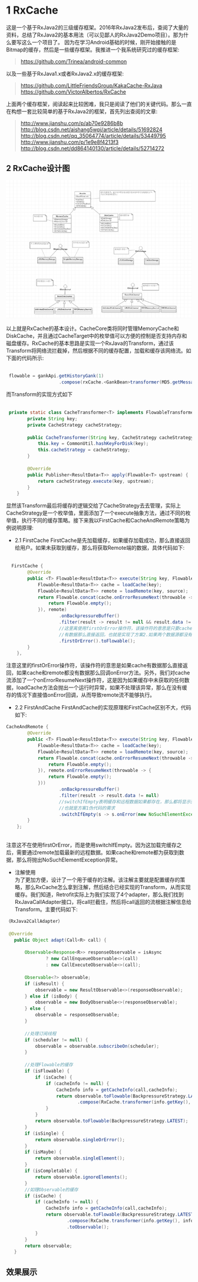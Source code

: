 # 1 RxCache
这是一个基于RxJava2的三级缓存框架。2016年RxJava2发布后，查阅了大量的资料，总结了RxJava2的基本用法（可以见鄙人的RxJava2Demo项目）。那为什么要写这么一个项目了。
因为在学习Android基础的时候，刚开始接触的是Bitmap的缓存，然后是一些缓存框架。我推进一个我系统研究过的缓存框架:<br/>

> https://github.com/Trinea/android-common <br/>

以及一些基于RxJava1.x或者RxJava2.x的缓存框架:<br/>
> https://github.com/LittleFriendsGroup/KakaCache-RxJava  <br/>
> https://github.com/VictorAlbertos/RxCache <br/>

上面两个缓存框架，阅读起来比较困难，我只是阅读了他们的关键代码。那么一直在构想一套比较简单的基于RxJava2的框架，首先列出查阅的文章:

> http://www.jianshu.com/p/ab70e9286b8b <br/>
> http://blog.csdn.net/aishang5wpj/article/details/51692824 <br/>
> http://blog.csdn.net/qq_35064774/article/details/53449795 <br/>
> http://www.jianshu.com/p/1e9e8f4213f3 <br/>
> http://blog.csdn.net/dd864140130/article/details/52714272 <br/>


## 2 RxCache设计图

 ![image](https://github.com/xyzmonday/RxCache/raw/master/screenshots/pic1.png)
 
 以上就是RxCache的基本设计。CacheCore类将同时管理MemoryCache和DiskCache，并且通过CacheTarget中的枚举值可以方便的控制是否支持内存和磁盘缓存。RxCache的基本思路是实现一个RxJava的Transform，通过该Transform将网络流拦截掉，然后根据不同的缓存配置，加载和缓存该网络流。如下面的代码所示:

```Java

 flowable = gankApi.getHistoryGank(1)
                    .compose(rxCache.<GankBean>transformer(MD5.getMessageDigest("custom_key"), strategy));

```
而Transform的实现方式如下
```Java

 private static class CacheTransformer<T> implements FlowableTransformer<T, ResultData<T>> {
        private String key;
        private CacheStrategy cacheStrategy;

        public CacheTransformer(String key, CacheStrategy cacheStrategy) {
            this.key = CommonUtil.hashKeyForDisk(key);
            this.cacheStrategy = cacheStrategy;
        }

        @Override
        public Publisher<ResultData<T>> apply(Flowable<T> upstream) {
            return cacheStrategy.execute(key, upstream);
        }
    }
```
显然该Transform最后将缓存的逻辑交给了CacheStrategy去去管理，实际上CacheStrategy是一个枚举值，里面添加了一个execute抽象方法，通过不同的枚举值，执行不同的缓存策略。接下来我以FirstCache和CacheAndRemote策略为例说明原理:

* 2.1 FirstCache
FirstCache是先加载缓存，如果缓存加载成功，那么直接返回给用户。如果未获取到缓存，那么将获取Remote端的数据，具体代码如下:
```Java

  FirstCache {
        @Override
        public <T> Flowable<ResultData<T>> execute(String key, Flowable<T> source) {
            Flowable<ResultData<T>> cache = loadCache(key);
            Flowable<ResultData<T>> remote = loadRemote(key, source);
            return Flowable.concat(cache.onErrorResumeNext(throwable -> {
                return Flowable.empty();
            }), remote)
                    .onBackpressureBuffer()
                    .filter(result -> result != null && result.data != null)
                    //这里离使用firstOrError操作符，该操作符的意思是只要cache或者remote
                    //有数据那么直接返回，也就是实现了方案2.如果两个数据源都没有数据那么返回错误
                    .firstOrError().toFlowable();
        }
    },

```
注意这里的firstOrError操作符，该操作符的意思是如果cache有数据那么直接返回，如果cache和remote都没有数据那么回调onError方法。另外，我们对cache流添加了一个onErrorResumeNext操作符，这是因为如果缓存中未获取的任何数据，loadCache方法会抛出一个运行时异常，如果不处理该异常，那么在没有缓存的情况下直接值onError回调，从而导致remote流不能够执行。

* 2.2 FirstAndCache
FirstAndCache的实现原理和FirstCache区别不大，代码如下:

```Java
CacheAndRemote {
        @Override
        public <T> Flowable<ResultData<T>> execute(String key, Flowable<T> source) {
            Flowable<ResultData<T>> cache = loadCache(key);
            Flowable<ResultData<T>> remote = loadRemote(key, source);
            return Flowable.concat(cache.onErrorResumeNext(throwable -> {
                return Flowable.empty();
            }), remote.onErrorResumeNext(throwable -> {
                return Flowable.empty();
            }))
                    .onBackpressureBuffer()
                    .filter(result -> result.data != null)
                    //switchIfEmpty表明缓存和远程数据如果都存在，那么都将显示到界面
                    //也就是方案1伪代码的需求
                    .switchIfEmpty(s -> s.onError(new NoSuchElementException()));
        }
    };
   
 ```
 注意这不在使用firstOrError，而是使用switchIfEmpty。因为这加载完缓存之后，需要通过remote加载最新的远程数据。如果cache和remote都为获取到数据，那么将抛出NoSuchElementException异常。
 
 * 注解使用<br/>
为了更加方便，设计了一个用于缓存的注解。该注解主要就是配置缓存的策略，那么RxCache怎么拿到注解，然后结合已经实现的Transform，从而实现缓存。我们知道，Retrofit实际上为我们实现了4个adapter，那么我们找到RxJavaCallAdapter接口，将call拦截住，然后将call返回的流根据注解信息给Transform。主要代码如下:
 
 ```Java
 （RxJava2CallAdapter）
 
  @Override
    public Object adapt(Call<R> call) {

        Observable<Response<R>> responseObservable = isAsync
                ? new CallEnqueueObservable<>(call)
                : new CallExecuteObservable<>(call);

        Observable<?> observable;
        if (isResult) {
            observable = new ResultObservable<>(responseObservable);
        } else if (isBody) {
            observable = new BodyObservable<>(responseObservable);
        } else {
            observable = responseObservable;
        }

        //处理订阅线程
        if (scheduler != null) {
            observable = observable.subscribeOn(scheduler);
        }

        //处理Flowable的缓存
        if (isFlowable) {
            if (isCache) {
                if (cacheInfo != null) {
                    CacheInfo info = getCacheInfo(call,cacheInfo);
                    return observable.toFlowable(BackpressureStrategy.LATEST)
                            .compose(RxCache.transformer(info.getKey(), info.getStrategy()));
                }
            }
            return observable.toFlowable(BackpressureStrategy.LATEST);
        }
        if (isSingle) {
            return observable.singleOrError();
        }
        if (isMaybe) {
            return observable.singleElement();
        }
        if (isCompletable) {
            return observable.ignoreElements();
        }
        //如理Observable的缓存
        if (isCache) {
            if (cacheInfo != null) {
                CacheInfo info = getCacheInfo(call,cacheInfo);
                return observable.toFlowable(BackpressureStrategy.LATEST)
                        .compose(RxCache.transformer(info.getKey(), info.getStrategy()))
                        .toObservable();
            }
        }
        return observable;
    }
 
  ```
 
 ## 效果展示
 
 
 
 
